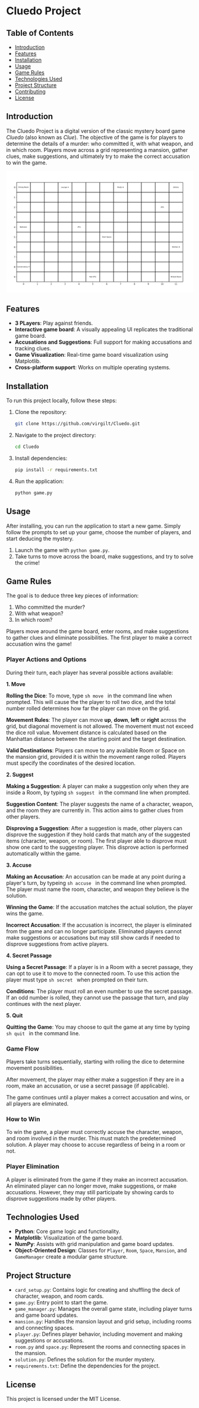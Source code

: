 # Cluedo Project

## Table of Contents

- [Introduction](#introduction)
- [Features](#features)
- [Installation](#installation)
- [Usage](#usage)
- [Game Rules](#game-rules)
- [Technologies Used](#technologies-used)
- [Project Structure](#project-structure)
- [Contributing](#contributing)
- [License](#license)

## Introduction

The Cluedo Project is a digital version of the classic mystery board game *Cluedo* (also known as *Clue*). The objective of the game is for players to determine the details of a murder: who committed it, with what weapon, and in which room. Players move across a grid representing a mansion, gather clues, make suggestions, and ultimately try to make the correct accusation to win the game.

![Game Board](images/game_board.png)

## Features

- **3 PLayers**: Play against friends.
- **Interactive game board**: A visually appealing UI replicates the traditional game board.
- **Accusations and Suggestions**: Full support for making accusations and tracking clues.
- **Game Visualization**: Real-time game board visualization using Matplotlib.
- **Cross-platform support**: Works on multiple operating systems.

## Installation

To run this project locally, follow these steps:

1. Clone the repository:

   ```sh
   git clone https://github.com/virgilt/Cluedo.git
   ```

2. Navigate to the project directory:

   ```sh
   cd Cluedo
   ```

3. Install dependencies:

   ```sh
   pip install -r requirements.txt
   ```

4. Run the application:

   ```sh
   python game.py
   ```

## Usage

After installing, you can run the application to start a new game. Simply follow the prompts to set up your game, choose the number of players, and start deducing the mystery.

1. Launch the game with `python game.py`.
3. Take turns to move across the board, make suggestions, and try to solve the crime!

## Game Rules

The goal is to deduce three key pieces of information:

1. Who committed the murder?
2. With what weapon?
3. In which room?

Players move around the game board, enter rooms, and make suggestions to gather clues and eliminate possibilities. The first player to make a correct accusation wins the game!

### Player Actions and Options

During their turn, each player has several possible actions available:

**1. Move**

**Rolling the Dice**: To move, type
    ```sh
    move
    ```
in the command line when prompted. This will cause the the player to roll two dice, and the total number rolled determines how far the player can move on the grid.

**Movement Rules**: The player can move **up**, **down**, **left** or **right** across the grid, but diagonal movement is not allowed. The movement must not exceed the dice roll value. Movement distance is calculated based on the Manhattan distance between the starting point and the target destination.

**Valid Destinations**: Players can move to any available Room or Space on the mansion grid, provided it is within the movement range rolled. Players must specify the coordinates of the desired location.

**2. Suggest**

**Making a Suggestion**: A player can make a suggestion only when they are inside a Room, by typing
    ```sh
    suggest
    ```
in the command line when prompted.

**Suggestion Content**: The player suggests the name of a character, weapon, and the room they are currently in. This action aims to gather clues from other players.

**Disproving a Suggestion**: After a suggestion is made, other players can disprove the suggestion if they hold cards that match any of the suggested items (character, weapon, or room). The first player able to disprove must show one card to the suggesting player. This disprove action is performed automatically within the game.

**3. Accuse**

**Making an Accusation**: An accusation can be made at any point during a player's turn, by typeing
    ```sh
    accuse
    ```
in the command line when prompted. The player must name the room, character, and weapon they believe is the solution.

**Winning the Game**: If the accusation matches the actual solution, the player wins the game.

**Incorrect Accusation**: If the accusation is incorrect, the player is eliminated from the game and can no longer participate. Eliminated players cannot make suggestions or accusations but may still show cards if needed to disprove suggestions from active players.

**4. Secret Passage**

**Using a Secret Passage**: If a player is in a Room with a secret passage, they can opt to use it to move to the connected room. To use this action the player must type
    ```sh
    secret
    ```
when prompted on their turn.

**Conditions**: The player must roll an even number to use the secret passage. If an odd number is rolled, they cannot use the passage that turn, and play continues with the next player.

**5. Quit**

**Quitting the Game**: You may choose to quit the game at any time by typing
    ```sh
    quit
    ```
in the command line.

### Game Flow

Players take turns sequentially, starting with rolling the dice to determine movement possibilities.

After movement, the player may either make a suggestion if they are in a room, make an accusation, or use a secret passage (if applicable).

The game continues until a player makes a correct accusation and wins, or all players are eliminated.

### How to Win

To win the game, a player must correctly accuse the character, weapon, and room involved in the murder. This must match the predetermined solution. A player may choose to accuse regardless of being in a room or not.

### Player Elimination

A player is eliminated from the game if they make an incorrect accusation. An eliminated player can no longer move, make suggestions, or make accusations. However, they may still participate by showing cards to disprove suggestions made by other players.

## Technologies Used

- **Python**: Core game logic and functionality.
- **Matplotlib**: Visualization of the game board.
- **NumPy**: Assists with grid manipulation and game board updates.
- **Object-Oriented Design**: Classes for `Player`, `Room`, `Space`, `Mansion`, and `GameManager` create a modular game structure.

## Project Structure

- `card_setup.py`: Contains logic for creating and shuffling the deck of character, weapon, and room cards.
- `game.py`: Entry point to start the game.
- `game_manager.py`: Manages the overall game state, including player turns and game board updates.
- `mansion.py`: Handles the mansion layout and grid setup, including rooms and connecting spaces.
- `player.py`: Defines player behavior, including movement and making suggestions or accusations.
- `room.py` and `space.py`: Represent the rooms and connecting spaces in the mansion.
- `solution.py`: Defines the solution for the murder mystery.
- `requirements.txt`: Define the dependencies for the project.

## License

This project is licensed under the MIT License.
